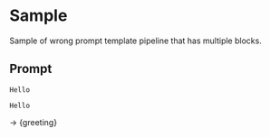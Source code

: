 # Sample

Sample of wrong prompt template pipeline that has multiple blocks.

## Prompt

```
Hello
```

```
Hello
```

-> {greeting}
